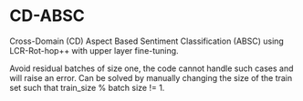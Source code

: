 # CD-ABSC

Cross-Domain (CD) Aspect Based Sentiment Classification (ABSC) using LCR-Rot-hop++ with upper layer fine-tuning.

Avoid residual batches of size one, the code cannot handle such cases and will raise an error. Can be solved by manually
changing the size of the train set such that train_size % batch size != 1.